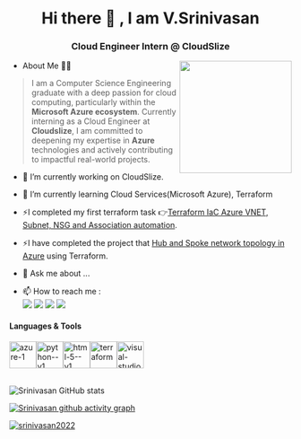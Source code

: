 
<h1 align="center">Hi there 👋 , I am V.Srinivasan</h1>

<h3 align="center"> Cloud Engineer Intern @ CloudSlize </h3>
<img align="right" width="200" height="200" src="https://smeoncloud.in/wp-content/uploads/2022/03/What-is-cloud-computing-1.gif">


<!--
**srinivasan2022/srinivasan2022** is a ✨ _special_ ✨ repository because its `README.md` (this file) appears on your GitHub profile.

Here are some ideas to get you started:

- 🔭 I’m currently working on ...
- 🌱 I’m currently learning ...
- 👯 I’m looking to collaborate on ...
- 🤔 I’m looking for help with ...
- 💬 Ask me about ...
- 📫 How to reach me: ...
- 😄 Pronouns: ...
- ⚡ Fun fact: ...
-->
- About Me 🙋‍♂️

> I am a Computer Science Engineering graduate with a deep passion for cloud computing, particularly within the **Microsoft Azure ecosystem**. Currently interning as a Cloud Engineer at **Cloudslize**, I am committed to deepening my expertise in **Azure** technologies and actively contributing to impactful real-world projects.



- 🔭 I’m currently working on CloudSlize.
- 🌱 I’m currently learning Cloud Services(Microsoft Azure), Terraform
- ⚡I completed my first terraform task 👉[Terraform IaC Azure VNET, Subnet, NSG and Association automation](https://github.com/srinivasan2022/Terraform_Homework).
- ⚡I have completed the project that [Hub and Spoke network topology in Azure](https://github.com/srinivasan2022/Azure_Hub_and_Spoke) using Terraform.

- 💬 Ask me about ...
- 📫 How to reach me :
<br/> <a href="mailto:srivijay6385@gmail.com"><img src="https://img.shields.io/badge/Gmail-333333?style=for-the-badge&logo=gmail&logoColor=red" /></a> [<img src="https://img.shields.io/badge/LinkedIn-0077B5?style=for-the-badge&logo=linkedin&logoColor=white" />](https://www.linkedin.com/in/seenu2002/) [<img src="https://img.shields.io/badge/GitHub-100000?style=for-the-badge&logo=github&logoColor=white" />](https://github.com/srinivasan2022/)  <a href="mailto:srini@cloudslize.com"><img src="https://img.shields.io/badge/Microsoft_Outlook-0078D4?style=for-the-badge&logo=microsoft-outlook&logoColor=white" /></a>


#### Languages & Tools</br>
<img width="48" height="48" src="https://img.icons8.com/fluency/48/azure-1.png" alt="azure-1"/><img width="48" height="48" src="https://img.icons8.com/color/48/python--v1.png" alt="python--v1"/><img width="48" height="48" src="https://img.icons8.com/color/48/html-5--v1.png" alt="html-5--v1"/><img width="48" height="48" src="https://img.icons8.com/color/48/terraform.png" alt="terraform"/><img width="48" height="48" src="https://img.icons8.com/fluency/48/visual-studio-code-2019.png" alt="visual-studio-code-2019"/>
</br></br>

![Srinivasan GitHub stats](https://github-readme-stats.vercel.app/api?username=srinivasan2022&theme=blue-green&show_icons=true&hide_border=false&count_private=false)

[![Srinivasan github activity graph](https://github-readme-activity-graph.vercel.app/graph?username=srinivasan2022&bg_color=000000&color=ffffff&line=51f565&point=ffffff&area=true&hide_border=true)](https://ashutosh00710.github.io/github-readme-activity-graph/?)





<p align="left"> <a href="https://github.com/ryo-ma/github-profile-trophy"><img src="https://github-profile-trophy.vercel.app/?username=srinivasan2022" alt="srinivasan2022" /></a> </p>


<!-- <img width="30" height="30" src="https://img.icons8.com/color/48/gmail-new.png" alt="gmail-new"/>
<img width="30" height="30" src="https://img.icons8.com/fluency/48/microsoft-outlook-2019.png" alt="microsoft-outlook-2019"/>

<img width="25" height="25" src="https://img.icons8.com/fluency/48/linkedin.png" alt="linkedin"/> [LinkedIn](https://www.linkedin.com/in/seenu2002/) -->



